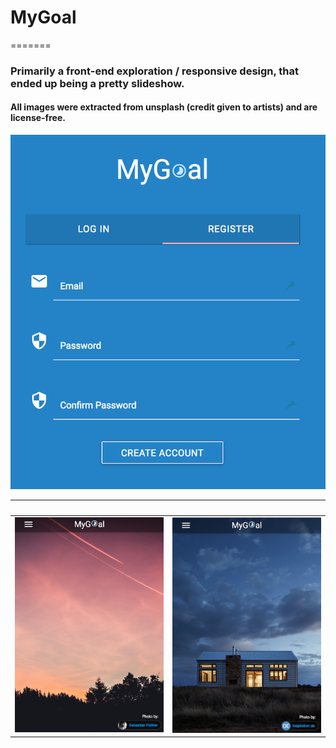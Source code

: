# MyGoal 
=======

### Primarily a front-end exploration / responsive design, that ended up being a pretty slideshow.  

#### All images were extracted from unsplash (credit given to artists) and are license-free. 

![login](./img/login.png)

&nbsp;                      |  &nbsp;
:-------------------------:|:-------------------------:
![login](./img/red.png)  |  ![login](./img/blue.png)